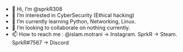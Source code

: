 - 👋 Hi, I’m @sprkR308
- 👀 I’m interested in CyberSecurity (Ethical hacking)
- 🌱 I’m currently learning Python, Networking, Linux.
- 💞️ I’m looking to collaborate on nothing currently.
- 📫 How to reach me : @islam.motrani -> Instagram. SprkR -> Steam. SprkR#7567 -> Discord

<!---
sprkR308/sprkR308 is a ✨ special ✨ repository because its `README.md` (this file) appears on your GitHub profile.
You can click the Preview link to take a look at your changes.
--->
